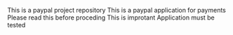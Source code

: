 This is a paypal project repository
This is a paypal application for payments
Please read this before proceding
This is improtant
Application must be tested
